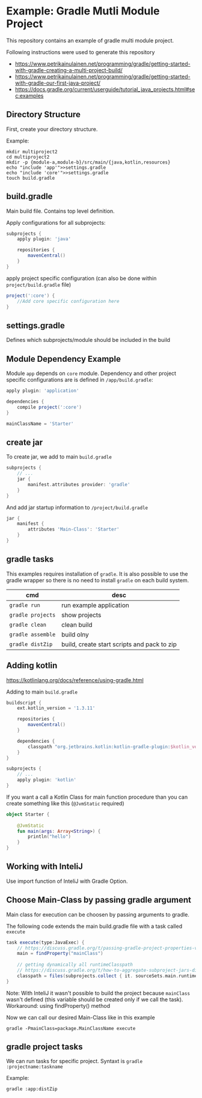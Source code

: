 # Example: Gradle Mutli Module Project
This repository contains an example of gradle multi module project.

Following instructions were used to generate this repository

  * https://www.petrikainulainen.net/programming/gradle/getting-started-with-gradle-creating-a-multi-project-build/
  * https://www.petrikainulainen.net/programming/gradle/getting-started-with-gradle-our-first-java-project/
  * https://docs.gradle.org/current/userguide/tutorial_java_projects.html#sec:examples


## Directory Structure
First, create your directory structure.

Example:

	mkdir multiproject2
	cd multiproject2
	mkdir -p {module-a,module-b}/src/main/{java,kotlin,resources}
	echo "include 'app'">>settings.gradle
	echo "include 'core'">>settings.gradle
	touch build.gradle
	

## build.gradle
Main build file. Contains top level definition.

Apply configurations for all subprojects:

```gradle
subprojects {
    apply plugin: 'java'

    repositories {
        mavenCentral()
    }
}
```

apply project specific configuration (can also be done within `project/build.gradle` file)

```gradle
project(':core') {
	//Add core specific configuration here
}
```

## settings.gradle
Defines which subprojects/module should be included in the build

## Module Dependency Example
Module `app` depends on `core` module. Dependency and other project specific configurations are is defined in `/app/build.gradle`:

```gradle
apply plugin: 'application'

dependencies {
    compile project(':core')
}

mainClassName = 'Starter'
```

## create jar
To create jar, we add to main `build.gradle`

```gradle
subprojects {
    // ...
    jar {
        manifest.attributes provider: 'gradle'
    }
}
```

And add jar startup information to `/project/build.gradle`

```gradle
jar {
    manifest {
        attributes 'Main-Class': 'Starter'
    }
}
```

## gradle tasks
This examples requires installation of `gradle`. It is also possible to use the gradle wrapper so there is no need to install `gradle` on each build system.

| cmd               | desc                                        |
|-------------------|---------------------------------------------|
| `gradle run`      | run example application                     |
| `gradle projects` | show projects                               |
| `gradle clean`    | clean build                                 |
| `gradle assemble` | build olny                                  |
| `gradle distZip`  | build, create start scripts and pack to zip |


## Adding kotlin

https://kotlinlang.org/docs/reference/using-gradle.html

Adding to main `build.gradle`
```gradle
buildscript {
    ext.kotlin_version = '1.3.11'

    repositories {
        mavenCentral()
    }

    dependencies {
        classpath "org.jetbrains.kotlin:kotlin-gradle-plugin:$kotlin_version"
    }
}

subprojects {
    // ...
    apply plugin: 'kotlin'
}
```

If you want a call a Kotlin Class for main function procedure than you can create something like this (`@JvmStatic` required)
```kotlin
object Starter {
    
    @JvmStatic
    fun main(args: Array<String>) {
        println("hello")
    }
}
```

## Working with InteliJ
Use import function of InteliJ with Gradle Option.

## Choose Main-Class by passing gradle argument
Main class for execution can be choosen by passing arguments to gradle.

The following code extends the main build.gradle file with a task called `execute`

```gradle
task execute(type:JavaExec) {
    // https://discuss.gradle.org/t/passing-gradle-project-properties-via-command-line-to-gradlerunner/19280
    main = findProperty("mainClass")
    
    // getting dynamically all runtimeClasspath
    // https://discuss.gradle.org/t/how-to-aggregate-subproject-jars-distributions-in-a-root-project-with-base-plugin-only/9798
    classpath = files(subprojects.collect { it. sourceSets.main.runtimeClasspath })
}
```

Note: With InteliJ it wasn't possible to build the project because `mainClass` wasn't defined (this variable should be created only if we call the task). Workaround: using findProperty() method

Now we can call our desired Main-Class like in this example

	gradle -PmainClass=package.MainClassName execute 


## gradle project tasks

We can run tasks for specific project. Syntaxt is `gradle :projectname:taskname`

Example:

    gradle :app:distZip